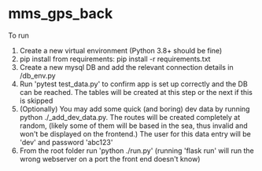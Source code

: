 # mms_gps_back

To run
1. Create a new virtual environment (Python 3.8+ should be fine)
2. pip install from requirements: pip install -r requirements.txt
3. Create a new mysql DB and add the relevant connection details in /db_env.py
4. Run 'pytest test_data.py' to confirm app is set up correctly and the DB can be reached. The tables will be created at this step or the next if this is skipped
5. (Optionally) You may add some quick (and boring) dev data by running python ./_add_dev_data.py. The routes will be created completely at random, (likely some of them will be based in the sea, thus invalid and won't be displayed on the frontend.) The user for this data entry will be 'dev' and password 'abc123'
6. From the root folder run 'python ./run.py' (running 'flask run' will run the wrong webserver on a port the front end doesn't know)